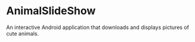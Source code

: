 # AnimalSlideShow
An interactive Android application that downloads and displays pictures of cute animals.
